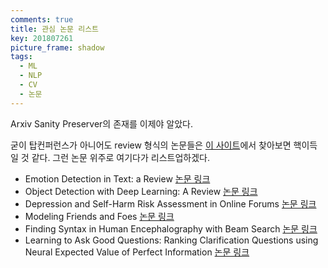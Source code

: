 ```yaml
---
comments: true
title: 관심 논문 리스트
key: 201807261
picture_frame: shadow
tags:
  - ML
  - NLP
  - CV
  - 논문
---
```


Arxiv Sanity Preserver의 존재를 이제야 알았다.

<!--more-->

굳이 탑컨퍼런스가 아니어도 review 형식의 논문들은 [이 사이트](http://www.arxiv-sanity.com/search?q=review)에서
찾아보면 핵이득일 것 같다. 그런 논문 위주로 여기다가 리스트업하겠다.

- Emotion Detection in Text: a Review [논문 링크](https://arxiv.org/abs/1806.00674v1)
- Object Detection with Deep Learning: A Review [논문 링크](https://arxiv.org/abs/1807.05511v1)
- Depression and Self-Harm Risk Assessment in Online Forums [논문 링크](https://arxiv.org/abs/1709.01848)
- Modeling Friends and Foes [논문 링크](https://arxiv.org/pdf/1807.00196v1.pdf)
- Finding Syntax in Human Encephalography with Beam Search [논문 링크](https://arxiv.org/abs/1806.04127v1)
- Learning to Ask Good Questions: Ranking Clarification Questions using Neural Expected Value of Perfect Information [논문 링크](https://arxiv.org/abs/1805.04655)





